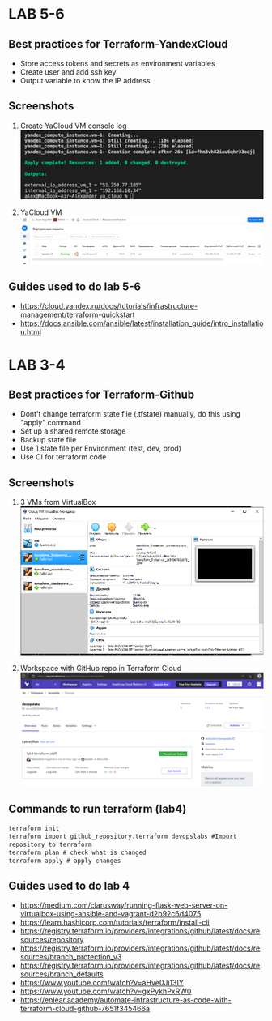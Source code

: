 # LAB 5-6

## Best practices for Terraform-YandexCloud

- Store access tokens and secrets as environment variables
- Create user and add ssh key
- Output variable to know the IP address

## Screenshots

1. Create YaCloud VM console log
![YaCloudLog](https://github.com/AlxGration/devopslabs/blob/master/terraform/ya_cloud/ya_cloud_console.jpg)

1. YaCloud VM
![YaCloudVm](https://github.com/AlxGration/devopslabs/blob/master/terraform/ya_cloud/ya_cloud_vm.jpg)

## Guides used to do lab 5-6

- https://cloud.yandex.ru/docs/tutorials/infrastructure-management/terraform-quickstart
- https://docs.ansible.com/ansible/latest/installation_guide/intro_installation.html

# LAB 3-4

## Best practices for Terraform-Github

- Dont't change terraform state file (.tfstate) manually, do this using "apply" command
- Set up a shared remote storage
- Backup state file
- Use 1 state file per Environment (test, dev, prod)
- Use CI for terraform code

## Screenshots

1. 3 VMs from VirtualBox
![Virtualbox](https://github.com/AlxGration/devopslabs/blob/master/terraform/virtualbox/screen_machines.PNG)

2. Workspace with GitHub repo in Terraform Cloud
![Terraform](https://github.com/AlxGration/devopslabs/blob/master/terraform/virtualbox/repository.PNG)

## Commands to run terraform (lab4)

```
terraform init
terraform import github_repository.terraform devopslabs #Import repository to terraform
terraform plan # check what is changed
terraform apply # apply changes
```

## Guides used to do lab 4

- https://medium.com/clarusway/running-flask-web-server-on-virtualbox-using-ansible-and-vagrant-d2b92c6d4075
- https://learn.hashicorp.com/tutorials/terraform/install-cli
- https://registry.terraform.io/providers/integrations/github/latest/docs/resources/repository
- https://registry.terraform.io/providers/integrations/github/latest/docs/resources/branch_protection_v3
- https://registry.terraform.io/providers/integrations/github/latest/docs/resources/branch_defaults
- https://www.youtube.com/watch?v=aHve0Ji13IY
- https://www.youtube.com/watch?v=gxPykhPxRW0
- https://enlear.academy/automate-infrastructure-as-code-with-terraform-cloud-github-7651f345466a